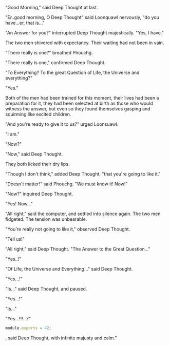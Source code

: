 "Good Morning," said Deep Thought at last.

"Er..good morning, O Deep Thought" said Loonquawl nervously, "do you have...er, that is..."

"An Answer for you?" interrupted Deep Thought majestically. "Yes, I have."

The two men shivered with expectancy. Their waiting had not been in vain.

"There really is one?" breathed Phouchg.

"There really is one," confirmed Deep Thought.

"To Everything? To the great Question of Life, the Universe and everything?"

"Yes."

Both of the men had been trained for this moment, their lives had been a preparation for it, they had been selected at birth as those who would witness the answer, but even so they found themselves gasping and squirming like excited children.

"And you're ready to give it to us?" urged Loonsuawl.

"I am."

"Now?"

"Now," said Deep Thought.

They both licked their dry lips.

"Though I don't think," added Deep Thought. "that you're going to like it."

"Doesn't matter!" said Phouchg. "We must know it! Now!"

"Now?" inquired Deep Thought.

"Yes! Now..."

"All right," said the computer, and settled into silence again. The two men fidgeted. The tension was unbearable.

"You're really not going to like it," observed Deep Thought.

"Tell us!"

"All right," said Deep Thought. "The Answer to the Great Question..."

"Yes..!"

"Of Life, the Universe and Everything..." said Deep Thought.

"Yes...!"

"Is..." said Deep Thought, and paused.

"Yes...!"

"Is..."

"Yes...!!!...?"

```js
module.exports = 42;
```

, said Deep Thought, with infinite majesty and calm.”